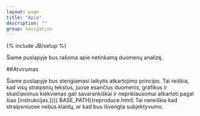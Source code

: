 ```yaml
---
layout: page
title: "Apie"
description: ""
group: navigation
---
```

{% include JB/setup %}

Šiame puslapyje bus rašoma apie netinkamą duomenų analizę.

##Atvirumas

Šiame puslapyje bus stengiamasi laikytis atkartojimo principo. Tai reiškia, kad
visų straipsnių tekstus, juose esančius duomenis, grafikus ir skaičiavimus
kiekvienas gali savarankiškai ir nepriklausomai atkartoti pagal šias
[instrukcijas.]({{ BASE_PATH}}reproduce.html) Tai nereiškia kad
straipsniuose nebus klaidų, ar kad bus išvengta subjektyvumo.  

